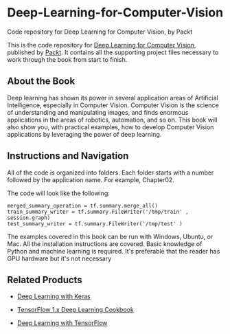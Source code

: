 # Deep-Learning-for-Computer-Vision
Code repository for Deep Learning for Computer Vision, by Packt

This is the code repository for [Deep Learning for Computer Vision](https://www.packtpub.com/big-data-and-business-intelligence/deep-learning-computer-vision?utm_source=github&utm_medium=repository&utm_campaign=9781788295628), published by [Packt](https://www.packtpub.com/?utm_source=github). It contains all the supporting project files necessary to work through the book from start to finish.
## About the Book
Deep learning has shown its power in several application areas of Artificial Intelligence, especially in Computer Vision. Computer Vision is the science of understanding and manipulating images, and finds enormous applications in the areas of robotics, automation, and so on. This book will also show you, with practical examples, how to develop Computer Vision applications by leveraging the power of deep learning.


## Instructions and Navigation
All of the code is organized into folders. Each folder starts with a number followed by the application name. For example, Chapter02.



The code will look like the following:
```
merged_summary_operation = tf.summary.merge_all()
train_summary_writer = tf.summary.FileWriter('/tmp/train' , session.graph)
test_summary_writer = tf.summary.FileWriter('/tmp/test' )
```

The examples covered in this book can be run with Windows, Ubuntu, or Mac. All the installation instructions are covered. Basic knowledge of Python and machine learning is required. It's preferable that the reader has GPU hardware but it's not necessary

## Related Products
* [Deep Learning with Keras](https://www.packtpub.com/big-data-and-business-intelligence/deep-learning-keras?utm_source=github&utm_medium=repository&utm_campaign=9781787128422)

* [TensorFlow 1.x Deep Learning Cookbook](https://www.packtpub.com/big-data-and-business-intelligence/tensorflow-1x-deep-learning-cookbook?utm_source=github&utm_medium=repository&utm_campaign=9781788293594)

* [Deep Learning with TensorFlow](https://www.packtpub.com/big-data-and-business-intelligence/deep-learning-tensorflow?utm_source=github&utm_medium=repository&utm_campaign=9781786469786)

